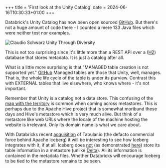 +++
title = 'First look at the Unity Catalog'
date = 2024-06-16T10:30:33+01:00
+++

Databrick's Unity Catalog has now been open sourced [GitHub](https://github.com/unitycatalog/unitycatalog). But there's not a huge amount of code there - I counted a mere 133 Java files which were neither test nor examples.

![Claudio Schwarz Unity Through Diversity](../unity_through_diversity2.jpg)

This is not too surprising since it's little more than a REST API over a ([H2](https://github.com/h2database/h2database)) database that stores metadata. It is just a catalog after all.

What is a little more surprising is that "MANAGED table creation is not supported yet." [GitHub](https://github.com/unitycatalog/unitycatalog/blob/873131f57ca6f8e43e0bb707e6a4c1c59facd488/server/src/main/java/io/unitycatalog/server/persist/TableRepository.java#L110) Managed tables are those that Unity, well, manages. That is, the whole life cycle of the table is under its purview. Contrast this with EXTERNAL tables that live elsewhere, who knows where - it's not important. 

Remember that Unity is a catalog not a data store. This confusing of the [map with the territory](https://en.wikipedia.org/wiki/Map%E2%80%93territory_relation) is common when coming across metastores. This is perhaps due to the Apache Hive project that is somewhat moribund these days and Hive's metastore which is very much alive. But think of a metastore like web URLs where the locale of the machine hosting the website is irrelevant. Only its domain name is what we care about.

With Databricks recent [acquisition](https://www.databricks.com/blog/databricks-tabular) of Tabular.io (the defacto commercial force behind Apache Iceberg) it will be interesting to see how Iceberg integrates with it, if at all. Iceberg does [not](https://iceberg.apache.org/docs/latest/reliability/) (as demonstrated [here](http://iceberg.thebigdata.space/IcebergCRUD.html)) store its table information in a metastore (unlike [Delta](http://deltalake.thebigdata.space/Crud.html)). All its information is contained in the metadata files. Whether Databricks will encourage Iceberg to be tied to the metastore remains to be seen.
